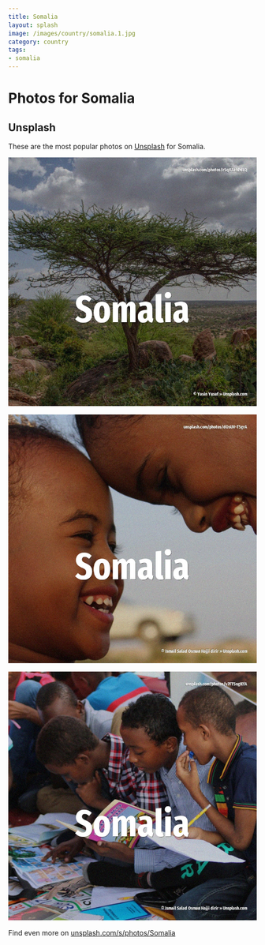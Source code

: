 ```yaml
---
title: Somalia
layout: splash
image: /images/country/somalia.1.jpg
category: country
tags:
- somalia
---
```

# Photos for Somalia

## Unsplash

These are the most popular photos on [Unsplash](https://unsplash.com) for Somalia.

![Somalia](/images/country/somalia.1.jpg)

![Somalia](/images/country/somalia.2.jpg)

![Somalia](/images/country/somalia.3.jpg)

Find even more on [unsplash.com/s/photos/Somalia](https://unsplash.com/s/photos/Somalia)